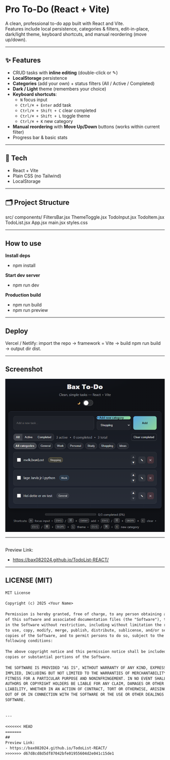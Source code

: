 # Pro To-Do (React + Vite)

A clean, professional to-do app built with React and Vite.  
Features include local persistence, categories & filters, edit-in-place, dark/light theme, keyboard shortcuts, and manual reordering (move up/down).

---

## ✨ Features
- CRUD tasks with **inline editing** (double-click or ✎)
- **LocalStorage** persistence
- **Categories** (add your own) + status filters (All / Active / Completed)
- **Dark / Light** theme (remembers your choice)
- **Keyboard shortcuts**:
  - `N` focus input
  - `Ctrl/⌘ + Enter` add task
  - `Ctrl/⌘ + Shift + C` clear completed
  - `Ctrl/⌘ + Shift + L` toggle theme
  - `Ctrl/⌘ + K` new category
- **Manual reordering** with **Move Up/Down** buttons (works within current filter)
- Progress bar & basic stats

---

## 🧰 Tech
- React + Vite
- Plain CSS (no Tailwind)
- LocalStorage

---

## 🗂️ Project Structure
src/
components/
FiltersBar.jsx
ThemeToggle.jsx
TodoInput.jsx
TodoItem.jsx
TodoList.jsx
App.jsx
main.jsx
styles.css

---

## How to use

**Install deps**
- npm install

**Start dev server**
- npm run dev

**Production build**
- npm run build
- npm run preview

--- 

## Deploy

Vercel / Netlify: import the repo → framework = Vite → build npm run build → output dir dist.

---

## Screenshot

![preview](src/assets/screen1.png)

---

##
Preview Link:
- https://bax082024.github.io/TodoList-REACT/

---

## LICENSE (MIT)

```txt
MIT License

Copyright (c) 2025 <Your Name>

Permission is hereby granted, free of charge, to any person obtaining a copy
of this software and associated documentation files (the "Software"), to deal
in the Software without restriction, including without limitation the rights
to use, copy, modify, merge, publish, distribute, sublicense, and/or sell
copies of the Software, and to permit persons to do so, subject to the
following conditions:

The above copyright notice and this permission notice shall be included in all
copies or substantial portions of the Software.

THE SOFTWARE IS PROVIDED "AS IS", WITHOUT WARRANTY OF ANY KIND, EXPRESS OR
IMPLIED, INCLUDING BUT NOT LIMITED TO THE WARRANTIES OF MERCHANTABILITY,
FITNESS FOR A PARTICULAR PURPOSE AND NONINFRINGEMENT. IN NO EVENT SHALL THE
AUTHORS OR COPYRIGHT HOLDERS BE LIABLE FOR ANY CLAIM, DAMAGES OR OTHER
LIABILITY, WHETHER IN AN ACTION OF CONTRACT, TORT OR OTHERWISE, ARISING FROM,
OUT OF OR IN CONNECTION WITH THE SOFTWARE OR THE USE OR OTHER DEALINGS IN THE
SOFTWARE.


---

<<<<<<< HEAD
=======
##
Preview Link:
- https://bax082024.github.io/TodoList-REACT/
>>>>>>> d67d8cd8d5df87042bfe01955604d2e041c15de1
